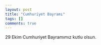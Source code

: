 ```yaml
---
layout: post
title: "Cumhuriyet Bayramı"
tags: []
comments: true
---
```


29 Ekim Cumhuriyet Bayramımız kutlu olsun.

